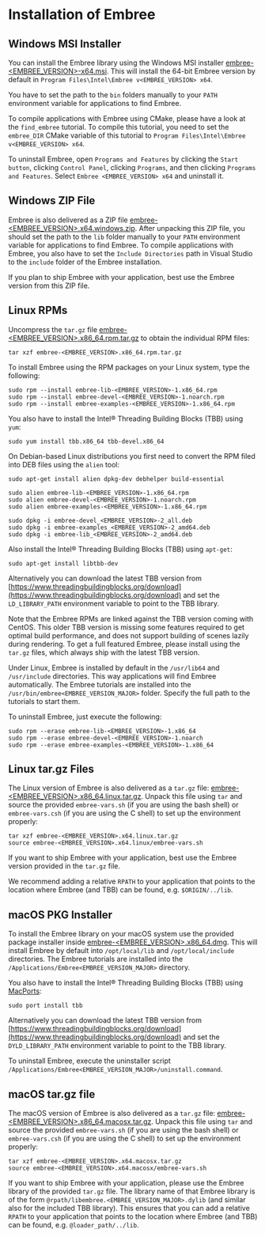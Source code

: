 Installation of Embree
======================

Windows MSI Installer
---------------------

You can install the Embree library using the Windows MSI installer
[embree-<EMBREE_VERSION>-x64.msi](https://github.com/embree/embree/releases/download/v<EMBREE_VERSION>/embree-<EMBREE_VERSION>.x64.msi). This
will install the 64-bit Embree version by default in `Program
Files\Intel\Embree v<EMBREE_VERSION> x64`.

You have to set the path to the `bin` folders manually to your `PATH`
environment variable for applications to find Embree.

To compile applications with Embree using CMake, please have a look at
the `find_embree` tutorial. To compile this tutorial, you need to set
the `embree_DIR` CMake variable of this tutorial to `Program
Files\Intel\Embree v<EMBREE_VERSION> x64`.

To uninstall Embree, open `Programs and Features` by clicking the
`Start button`, clicking `Control Panel`, clicking `Programs`, and
then clicking `Programs and Features`. Select `Embree
<EMBREE_VERSION> x64` and uninstall it.

Windows ZIP File
-----------------

Embree is also delivered as a ZIP file
[embree-<EMBREE_VERSION>.x64.windows.zip](https://github.com/embree/embree/releases/download/v<EMBREE_VERSION>/embree-<EMBREE_VERSION>.x64.windows.zip). After
unpacking this ZIP file, you should set the path to the `lib` folder
manually to your `PATH` environment variable for applications to find
Embree. To compile applications with Embree, you also have to set the
`Include Directories` path in Visual Studio to the `include` folder of
the Embree installation.

If you plan to ship Embree with your application, best use the Embree
version from this ZIP file.

Linux RPMs
----------

Uncompress the `tar.gz` file
[embree-<EMBREE_VERSION>.x86_64.rpm.tar.gz](https://github.com/embree/embree/releases/download/v<EMBREE_VERSION>/embree-<EMBREE_VERSION>.x86_64.rpm.tar.gz)
to obtain the individual RPM files:

    tar xzf embree-<EMBREE_VERSION>.x86_64.rpm.tar.gz

To install Embree using the RPM packages on your Linux system, type
the following:

    sudo rpm --install embree-lib-<EMBREE_VERSION>-1.x86_64.rpm
    sudo rpm --install embree-devel-<EMBREE_VERSION>-1.noarch.rpm
    sudo rpm --install embree-examples-<EMBREE_VERSION>-1.x86_64.rpm

You also have to install the Intel® Threading Building Blocks (TBB)
using `yum`:

    sudo yum install tbb.x86_64 tbb-devel.x86_64

On Debian-based Linux distributions you first need to convert the RPM
filed into DEB files using the `alien` tool:

    sudo apt-get install alien dpkg-dev debhelper build-essential

    sudo alien embree-lib-<EMBREE_VERSION>-1.x86_64.rpm
    sudo alien embree-devel-<EMBREE_VERSION>-1.noarch.rpm
    sudo alien embree-examples-<EMBREE_VERSION>-1.x86_64.rpm

    sudo dpkg -i embree-devel_<EMBREE_VERSION>-2_all.deb
    sudo dpkg -i embree-examples_<EMBREE_VERSION>-2_amd64.deb
    sudo dpkg -i embree-lib_<EMBREE_VERSION>-2_amd64.deb

Also install the Intel® Threading Building Blocks (TBB) using `apt-get`:

    sudo apt-get install libtbb-dev

Alternatively you can download the latest TBB version from
[https://www.threadingbuildingblocks.org/download](https://www.threadingbuildingblocks.org/download)
and set the `LD_LIBRARY_PATH` environment variable to point
to the TBB library.

Note that the Embree RPMs are linked against the TBB version coming
with CentOS. This older TBB version is missing some features required
to get optimal build performance, and does not support building of
scenes lazily during rendering. To get a full featured Embree, please
install using the `tar.gz` files, which always ship with the latest TBB
version.

Under Linux, Embree is installed by default in the `/usr/lib64` and
`/usr/include` directories. This way applications will find Embree
automatically. The Embree tutorials are installed into the
`/usr/bin/embree<EMBREE_VERSION_MAJOR>` folder. Specify the full path to
the tutorials to start them.

To uninstall Embree, just execute the following:

    sudo rpm --erase embree-lib-<EMBREE_VERSION>-1.x86_64
    sudo rpm --erase embree-devel-<EMBREE_VERSION>-1.noarch
    sudo rpm --erase embree-examples-<EMBREE_VERSION>-1.x86_64

Linux tar.gz Files
------------------

The Linux version of Embree is also delivered as a `tar.gz` file:
[embree-<EMBREE_VERSION>.x86_64.linux.tar.gz](https://github.com/embree/embree/releases/download/v<EMBREE_VERSION>/embree-<EMBREE_VERSION>.x86_64.linux.tar.gz). Unpack this file using `tar` and source the provided `embree-vars.sh` (if you
are using the bash shell) or `embree-vars.csh` (if you are using the
C shell) to set up the environment properly:

    tar xzf embree-<EMBREE_VERSION>.x64.linux.tar.gz
    source embree-<EMBREE_VERSION>.x64.linux/embree-vars.sh

If you want to ship Embree with your application, best use the Embree
version provided in the `tar.gz` file.

We recommend adding a relative `RPATH` to your application that points
to the location where Embree (and TBB) can be found, e.g. `$ORIGIN/../lib`.

macOS PKG Installer
-------------------

To install the Embree library on your macOS system use the
provided package installer inside
[embree-<EMBREE_VERSION>.x86_64.dmg](https://github.com/embree/embree/releases/download/v<EMBREE_VERSION>/embree-<EMBREE_VERSION>.x86_64.dmg). This
will install Embree by default into `/opt/local/lib` and
`/opt/local/include` directories. The Embree tutorials are installed
into the `/Applications/Embree<EMBREE_VERSION_MAJOR>` directory.

You also have to install the Intel® Threading Building Blocks (TBB)
using [MacPorts](http://www.macports.org/):

    sudo port install tbb

Alternatively you can download the latest TBB version from
[https://www.threadingbuildingblocks.org/download](https://www.threadingbuildingblocks.org/download)
and set the `DYLD_LIBRARY_PATH` environment variable to point
to the TBB library.

To uninstall Embree, execute the uninstaller script
`/Applications/Embree<EMBREE_VERSION_MAJOR>/uninstall.command`.

macOS tar.gz file
-----------------

The macOS version of Embree is also delivered as a `tar.gz` file:
[embree-<EMBREE_VERSION>.x86_64.macosx.tar.gz](https://github.com/embree/embree/releases/download/v<EMBREE_VERSION>/embree-<EMBREE_VERSION>.x86_64.macosx.tar.gz). Unpack this file using `tar` and source the provided `embree-vars.sh` (if you
are using the bash shell) or `embree-vars.csh` (if you are using the
C shell) to set up the environment properly:

    tar xzf embree-<EMBREE_VERSION>.x64.macosx.tar.gz
    source embree-<EMBREE_VERSION>.x64.macosx/embree-vars.sh

If you want to ship Embree with your application, please use the Embree
library of the provided `tar.gz` file. The library name of that Embree
library is of the form `@rpath/libembree.<EMBREE_VERSION_MAJOR>.dylib`
(and similar also for the included TBB library). This ensures that you
can add a relative `RPATH` to your application that points to the location
where Embree (and TBB) can be found, e.g. `@loader_path/../lib`.

